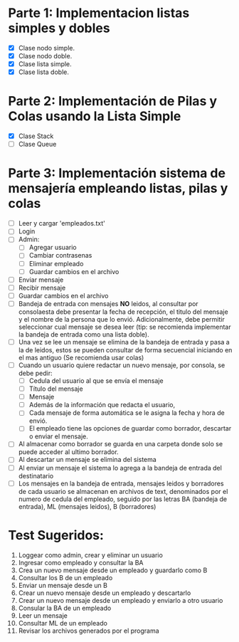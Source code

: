 # Parte 1: Implementacion listas simples y dobles

- [x] Clase nodo simple.
- [x] Clase nodo doble.
- [x] Clase lista simple.
- [x] Clase lista doble.

# Parte 2: Implementación de Pilas y Colas usando la Lista Simple

- [x] Clase Stack
- [ ] Clase Queue

# Parte 3: Implementación sistema de mensajería empleando listas, pilas y colas

- [ ] Leer y cargar 'empleados.txt'
- [ ] Login
- [ ] Admin:
  - [ ] Agregar usuario
  - [ ] Cambiar contrasenas
  - [ ] Eliminar empleado
  - [ ] Guardar cambios en el archivo
- [ ] Enviar mensaje
- [ ] Recibir mensaje
- [ ] Guardar cambios en el archivo
- [ ] Bandeja de entrada con mensajes **NO** leidos, al consultar por consolaesta debe presentar la fecha de recepción, el titulo del mensaje y el nombre de la persona que lo envió. Adicionalmente, debe permitir seleccionar cual mensaje se desea leer (tip: se recomienda implementar la bandeja de entrada como una lista doble).
- [ ] Una vez se lee un mensaje se elimina de la bandeja de entrada y pasa a la de leidos, estos se pueden consultar de forma secuencial iniciando en el mas antiguo (Se recomienda usar colas)
- [ ] Cuando un usuario quiere redactar un nuevo mensaje, por consola, se debe pedir:
  - [ ] Cedula del usuario al que se envía el mensaje
  - [ ] Título del mensaje
  - [ ] Mensaje
  - [ ] Además de la información que redacta el usuario,
  - [ ] Cada mensaje de forma automática se le asigna la fecha y hora de envió.
  - [ ] El empleado tiene las opciones de guardar como borrador, descartar o enviar el mensaje.
- [ ] Al almacenar como borrador se guarda en una carpeta donde solo se puede acceder al ultimo borrador.
- [ ] Al descartar un mensaje se elimina del sistema
- [ ] Al enviar un mensaje el sistema lo agrega a la bandeja de entrada del destinatario
- [ ] Los mensajes en la bandeja de entrada, mensajes leidos y borradores de cada usuario se almacenan en archivos de text, denominados por el numero de cedula del empleado, seguido por las letras BA (bandeja de entrada), ML (mensajes leidos), B (borradores)

# Test Sugeridos:
1. Loggear como admin, crear y eliminar un usuario
2. Ingresar como empleado y consultar la BA
3. Crea un nuevo mensaje desde un empleado y guardarlo como B
4. Consultar los B de un empleado
5. Enviar un mensaje desde un B
6. Crear un nuevo mensaje desde un empleado y descartarlo
7. Crear un nuevo mensaje desde un empleado y enviarlo a otro usuario
8. Consular la BA de un empleado
9. Leer un mensaje
10. Consultar ML de un empleado
11. Revisar los archivos generados por el programa
